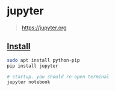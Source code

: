 # jupyter

> <https://jupyter.org>

## [Install](https://jupyter.org/install.html)

```bash
sudo apt install python-pip
pip install jupyter

# startup. you should re-open terminal
jupyter notebook
```